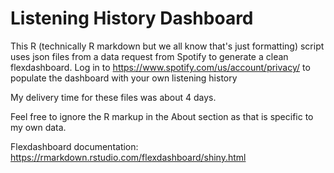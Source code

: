# Listening History Dashboard
This R (technically R markdown but we all know that's just formatting) script uses json files from a data request from Spotify to generate a clean flexdashboard. 
Log in to https://www.spotify.com/us/account/privacy/ to populate the dashboard with your own listening history

My delivery time for these files was about 4 days. 

Feel free to ignore the R markup in the About section as that is specific to my own data. 

Flexdashboard documentation:
https://rmarkdown.rstudio.com/flexdashboard/shiny.html
